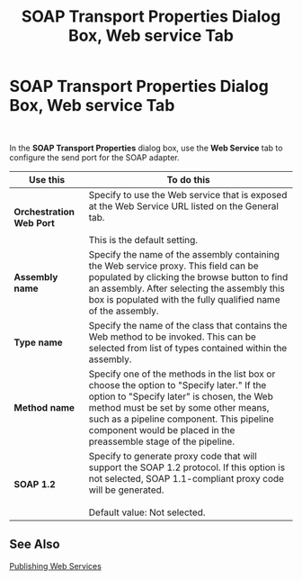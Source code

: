 ﻿---
title: SOAP Transport Properties Dialog Box, Web service Tab
TOCTitle: SOAP Transport Properties Dialog Box, Web service Tab
ms:assetid: ea43d93b-5f97-479c-a9af-193f3218adb0
ms:mtpsurl: https://msdn.microsoft.com/en-us/library/Aa561719(v=BTS.80)
ms:contentKeyID: 51533140
ms.date: 08/30/2017
mtps_version: v=BTS.80
f1_keywords:
- bts10.adaptors.soap.transport.webservice
---

# SOAP Transport Properties Dialog Box, Web service Tab

 

In the **SOAP Transport Properties** dialog box, use the **Web Service** tab to configure the send port for the SOAP adapter.

<table>
<thead>
<tr class="header">
<th>Use this</th>
<th>To do this</th>
</tr>
</thead>
<tbody>
<tr class="odd">
<td><strong>Orchestration Web Port</strong></td>
<td>Specify to use the Web service that is exposed at the Web Service URL listed on the General tab.<br />
<br />
This is the default setting.</td>
</tr>
<tr class="even">
<td><strong>Assembly name</strong></td>
<td>Specify the name of the assembly containing the Web service proxy. This field can be populated by clicking the browse button to find an assembly. After selecting the assembly this box is populated with the fully qualified name of the assembly.</td>
</tr>
<tr class="odd">
<td><strong>Type name</strong></td>
<td>Specify the name of the class that contains the Web method to be invoked. This can be selected from list of types contained within the assembly.</td>
</tr>
<tr class="even">
<td><strong>Method name</strong></td>
<td>Specify one of the methods in the list box or choose the option to &quot;Specify later.&quot; If the option to &quot;Specify later&quot; is chosen, the Web method must be set by some other means, such as a pipeline component. This pipeline component would be placed in the preassemble stage of the pipeline.</td>
</tr>
<tr class="odd">
<td><strong>SOAP 1.2</strong></td>
<td>Specify to generate proxy code that will support the SOAP 1.2 protocol. If this option is not selected, SOAP 1.1-compliant proxy code will be generated.<br />
<br />
Default value: Not selected.</td>
</tr>
</tbody>
</table>


## See Also

[Publishing Web Services](https://msdn.microsoft.com/library/aa561809\(v=bts.80\))

